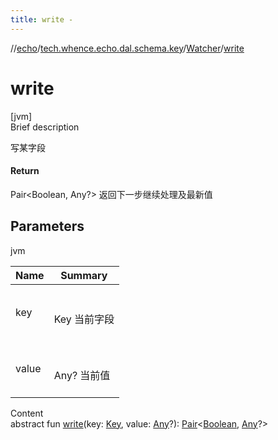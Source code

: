 ```yaml
---
title: write -
---
```

//[echo](../../index.md)/[tech.whence.echo.dal.schema.key](../index.md)/[Watcher](index.md)/[write](write.md)



# write  
[jvm]  
Brief description  


写某字段



#### Return  


Pair<Boolean, Any?> 返回下一步继续处理及最新值



## Parameters  
  
jvm  
  
|  Name|  Summary| 
|---|---|
| key| <br><br>Key 当前字段<br><br>
| value| <br><br>Any? 当前值<br><br>
  
  
Content  
abstract fun [write](write.md)(key: [Key](../-key/index.md), value: [Any](https://kotlinlang.org/api/latest/jvm/stdlib/kotlin/-any/index.html)?): [Pair](https://kotlinlang.org/api/latest/jvm/stdlib/kotlin/-pair/index.html)<[Boolean](https://kotlinlang.org/api/latest/jvm/stdlib/kotlin/-boolean/index.html), [Any](https://kotlinlang.org/api/latest/jvm/stdlib/kotlin/-any/index.html)?>  



